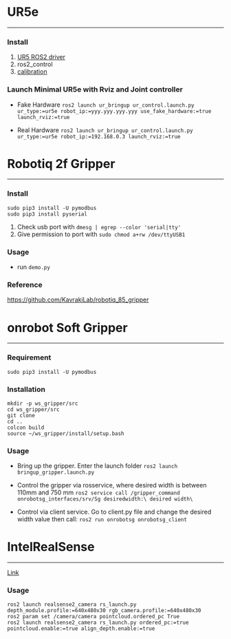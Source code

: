 # UR5e
---
### Install
1. [UR5 ROS2 driver](https://github.com/UniversalRobots/Universal_Robots_ROS2_Driver/tree/foxy)
2. ros2_control
3. [calibration](https://github.com/UniversalRobots/Universal_Robots_ROS2_Driver/blob/foxy/ur_calibration/README.md)

### Launch Minimal UR5e with Rviz and Joint controller
- Fake Hardware
```ros2 launch ur_bringup ur_control.launch.py ur_type:=ur5e robot_ip:=yyy.yyy.yyy.yyy use_fake_hardware:=true launch_rviz:=true```

- Real Hardware
```ros2 launch ur_bringup ur_control.launch.py ur_type:=ur5e robot_ip:=192.168.0.3 launch_rviz:=true```


# Robotiq 2f Gripper
---
### Install
```
sudo pip3 install -U pymodbus
sudo pip3 install pyserial
```
1. Check usb port with `dmesg | egrep --color 'serial|tty'`
2. Give permission to port with `sudo chmod a+rw /dev/ttyUSB1`

### Usage
- run 
```demo.py```

### Reference
https://github.com/KavrakiLab/robotiq_85_gripper


# onrobot Soft Gripper
---
### Requirement
```
sudo pip3 install -U pymodbus
```

### Installation
```
mkdir -p ws_gripper/src
cd ws_gripper/src
git clone 
cd ..
colcon build
source ~/ws_gripper/install/setup.bash
```

### Usage
- Bring up the gripper. Enter the launch folder
```ros2 launch bringup_gripper.launch.py```

- Control the gripper via rosservice, where desired width is between 110mm and 750 mm
```ros2 service call /gripper_command onrobotsg_interfaces/srv/Sg desiredwidth:\ desired width\```

- Control via client service. Go to client.py file and change the desired width value then call:
```ros2 run onrobotsg onrobotsg_client```


# IntelRealSense
---

[Link](https://github.com/IntelRealSense/realsense-ros)

### Usage
```
ros2 launch realsense2_camera rs_launch.py depth_module.profile:=640x480x30 rgb_camera.profile:=640x480x30
ros2 param set /camera/camera pointcloud.ordered_pc True
ros2 launch realsense2_camera rs_launch.py ordered_pc:=true pointcloud.enable:=true align_depth.enable:=true
```